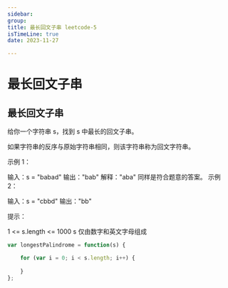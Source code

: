 ```yaml
---
sidebar:
group:
title: 最长回文子串 leetcode-5
isTimeLine: true
date: 2023-11-27

---
```

# 最长回文子串


## 最长回文子串

给你一个字符串 s，找到 s 中最长的回文子串。

如果字符串的反序与原始字符串相同，则该字符串称为回文字符串。

示例 1：

输入：s = "babad"
输出："bab"
解释："aba" 同样是符合题意的答案。
示例 2：

输入：s = "cbbd"
输出："bb"

提示：

1 <= s.length <= 1000
s 仅由数字和英文字母组成


```js
var longestPalindrome = function(s) {

    for (var i = 0; i < s.length; i++) {
        
    }
};

```




